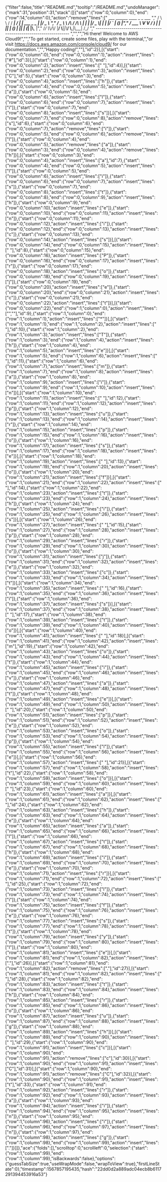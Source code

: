 {"filter":false,"title":"README.md","tooltip":"/README.md","undoManager":{"mark":31,"position":31,"stack":[[{"start":{"row":0,"column":0},"end":{"row":14,"column":0},"action":"remove","lines":["         ___        ______     ____ _                 _  ___  ","        / \\ \\      / / ___|   / ___| | ___  _   _  __| |/ _ \\ ","       / _ \\ \\ /\\ / /\\___ \\  | |   | |/ _ \\| | | |/ _` | (_) |","      / ___ \\ V  V /  ___) | | |___| | (_) | |_| | (_| |\\__, |","     /_/   \\_\\_/\\_/  |____/   \\____|_|\\___/ \\__,_|\\__,_|  /_/ "," ----------------------------------------------------------------- ","","","Hi there! Welcome to AWS Cloud9!","","To get started, create some files, play with the terminal,","or visit https://docs.aws.amazon.com/console/cloud9/ for our documentation.","","Happy coding!",""],"id":2}],[{"start":{"row":0,"column":0},"end":{"row":0,"column":1},"action":"insert","lines":["#"],"id":3}],[{"start":{"row":0,"column":1},"end":{"row":0,"column":2},"action":"insert","lines":[" "],"id":4}],[{"start":{"row":0,"column":2},"end":{"row":0,"column":3},"action":"insert","lines":["C"],"id":5},{"start":{"row":0,"column":3},"end":{"row":0,"column":4},"action":"insert","lines":["h"]},{"start":{"row":0,"column":4},"end":{"row":0,"column":5},"action":"insert","lines":["a"]},{"start":{"row":0,"column":5},"end":{"row":0,"column":6},"action":"insert","lines":["l"]},{"start":{"row":0,"column":6},"end":{"row":0,"column":7},"action":"insert","lines":["i"]},{"start":{"row":0,"column":7},"end":{"row":0,"column":8},"action":"insert","lines":["s"]}],[{"start":{"row":0,"column":7},"end":{"row":0,"column":8},"action":"remove","lines":["s"],"id":6},{"start":{"row":0,"column":6},"end":{"row":0,"column":7},"action":"remove","lines":["i"]},{"start":{"row":0,"column":5},"end":{"row":0,"column":6},"action":"remove","lines":["l"]},{"start":{"row":0,"column":4},"end":{"row":0,"column":5},"action":"remove","lines":["a"]},{"start":{"row":0,"column":3},"end":{"row":0,"column":4},"action":"remove","lines":["h"]}],[{"start":{"row":0,"column":3},"end":{"row":0,"column":4},"action":"insert","lines":["a"],"id":7},{"start":{"row":0,"column":4},"end":{"row":0,"column":5},"action":"insert","lines":["l"]},{"start":{"row":0,"column":5},"end":{"row":0,"column":6},"action":"insert","lines":["i"]},{"start":{"row":0,"column":6},"end":{"row":0,"column":7},"action":"insert","lines":["s"]},{"start":{"row":0,"column":7},"end":{"row":0,"column":8},"action":"insert","lines":["t"]},{"start":{"row":0,"column":8},"end":{"row":0,"column":9},"action":"insert","lines":["h"]},{"start":{"row":0,"column":9},"end":{"row":0,"column":10},"action":"insert","lines":["e"]},{"start":{"row":0,"column":10},"end":{"row":0,"column":11},"action":"insert","lines":["n"]},{"start":{"row":0,"column":11},"end":{"row":0,"column":12},"action":"insert","lines":["i"]},{"start":{"row":0,"column":12},"end":{"row":0,"column":13},"action":"insert","lines":["c"]},{"start":{"row":0,"column":13},"end":{"row":0,"column":14},"action":"insert","lines":["s"]}],[{"start":{"row":0,"column":14},"end":{"row":0,"column":15},"action":"insert","lines":[" "],"id":8},{"start":{"row":0,"column":15},"end":{"row":0,"column":16},"action":"insert","lines":["P"]},{"start":{"row":0,"column":16},"end":{"row":0,"column":17},"action":"insert","lines":["r"]},{"start":{"row":0,"column":17},"end":{"row":0,"column":18},"action":"insert","lines":["o"]},{"start":{"row":0,"column":18},"end":{"row":0,"column":19},"action":"insert","lines":["j"]},{"start":{"row":0,"column":19},"end":{"row":0,"column":20},"action":"insert","lines":["e"]},{"start":{"row":0,"column":20},"end":{"row":0,"column":21},"action":"insert","lines":["c"]},{"start":{"row":0,"column":21},"end":{"row":0,"column":22},"action":"insert","lines":["t"]}],[{"start":{"row":0,"column":22},"end":{"row":1,"column":0},"action":"insert","lines":["",""],"id":9},{"start":{"row":1,"column":0},"end":{"row":1,"column":1},"action":"insert","lines":["*"]}],[{"start":{"row":1,"column":1},"end":{"row":1,"column":2},"action":"insert","lines":[" "],"id":10},{"start":{"row":1,"column":2},"end":{"row":1,"column":3},"action":"insert","lines":["T"]},{"start":{"row":1,"column":3},"end":{"row":1,"column":4},"action":"insert","lines":["h"]},{"start":{"row":1,"column":4},"end":{"row":1,"column":5},"action":"insert","lines":["e"]}],[{"start":{"row":1,"column":5},"end":{"row":1,"column":6},"action":"insert","lines":[" "],"id":11},{"start":{"row":1,"column":6},"end":{"row":1,"column":7},"action":"insert","lines":["m"]},{"start":{"row":1,"column":7},"end":{"row":1,"column":8},"action":"insert","lines":["a"]},{"start":{"row":1,"column":8},"end":{"row":1,"column":9},"action":"insert","lines":["i"]},{"start":{"row":1,"column":9},"end":{"row":1,"column":10},"action":"insert","lines":["n"]}],[{"start":{"row":1,"column":10},"end":{"row":1,"column":11},"action":"insert","lines":[" "],"id":12},{"start":{"row":1,"column":11},"end":{"row":1,"column":12},"action":"insert","lines":["p"]},{"start":{"row":1,"column":12},"end":{"row":1,"column":13},"action":"insert","lines":["u"]},{"start":{"row":1,"column":13},"end":{"row":1,"column":14},"action":"insert","lines":["r"]},{"start":{"row":1,"column":14},"end":{"row":1,"column":15},"action":"insert","lines":["p"]},{"start":{"row":1,"column":15},"end":{"row":1,"column":16},"action":"insert","lines":["o"]},{"start":{"row":1,"column":16},"end":{"row":1,"column":17},"action":"insert","lines":["s"]},{"start":{"row":1,"column":17},"end":{"row":1,"column":18},"action":"insert","lines":["e"]}],[{"start":{"row":1,"column":18},"end":{"row":1,"column":19},"action":"insert","lines":[" "],"id":13},{"start":{"row":1,"column":19},"end":{"row":1,"column":20},"action":"insert","lines":["o"]},{"start":{"row":1,"column":20},"end":{"row":1,"column":21},"action":"insert","lines":["f"]}],[{"start":{"row":1,"column":21},"end":{"row":1,"column":22},"action":"insert","lines":[" "],"id":14},{"start":{"row":1,"column":22},"end":{"row":1,"column":23},"action":"insert","lines":["t"]},{"start":{"row":1,"column":23},"end":{"row":1,"column":24},"action":"insert","lines":["h"]},{"start":{"row":1,"column":24},"end":{"row":1,"column":25},"action":"insert","lines":["i"]},{"start":{"row":1,"column":25},"end":{"row":1,"column":26},"action":"insert","lines":["s"]}],[{"start":{"row":1,"column":26},"end":{"row":1,"column":27},"action":"insert","lines":[" "],"id":15},{"start":{"row":1,"column":27},"end":{"row":1,"column":28},"action":"insert","lines":["p"]},{"start":{"row":1,"column":28},"end":{"row":1,"column":29},"action":"insert","lines":["r"]},{"start":{"row":1,"column":29},"end":{"row":1,"column":30},"action":"insert","lines":["o"]},{"start":{"row":1,"column":30},"end":{"row":1,"column":31},"action":"insert","lines":["j"]},{"start":{"row":1,"column":31},"end":{"row":1,"column":32},"action":"insert","lines":["e"]},{"start":{"row":1,"column":32},"end":{"row":1,"column":33},"action":"insert","lines":["c"]},{"start":{"row":1,"column":33},"end":{"row":1,"column":34},"action":"insert","lines":["t"]}],[{"start":{"row":1,"column":34},"end":{"row":1,"column":35},"action":"insert","lines":[" "],"id":16},{"start":{"row":1,"column":35},"end":{"row":1,"column":36},"action":"insert","lines":["i"]},{"start":{"row":1,"column":36},"end":{"row":1,"column":37},"action":"insert","lines":["s"]}],[{"start":{"row":1,"column":37},"end":{"row":1,"column":38},"action":"insert","lines":[" "],"id":17},{"start":{"row":1,"column":38},"end":{"row":1,"column":39},"action":"insert","lines":["t"]},{"start":{"row":1,"column":39},"end":{"row":1,"column":40},"action":"insert","lines":["o"]}],[{"start":{"row":1,"column":40},"end":{"row":1,"column":41},"action":"insert","lines":[" "],"id":18}],[{"start":{"row":1,"column":41},"end":{"row":1,"column":42},"action":"insert","lines":["m"],"id":19},{"start":{"row":1,"column":42},"end":{"row":1,"column":43},"action":"insert","lines":["o"]},{"start":{"row":1,"column":43},"end":{"row":1,"column":44},"action":"insert","lines":["t"]},{"start":{"row":1,"column":44},"end":{"row":1,"column":45},"action":"insert","lines":["i"]},{"start":{"row":1,"column":45},"end":{"row":1,"column":46},"action":"insert","lines":["v"]},{"start":{"row":1,"column":46},"end":{"row":1,"column":47},"action":"insert","lines":["a"]},{"start":{"row":1,"column":47},"end":{"row":1,"column":48},"action":"insert","lines":["t"]},{"start":{"row":1,"column":48},"end":{"row":1,"column":49},"action":"insert","lines":["e"]}],[{"start":{"row":1,"column":49},"end":{"row":1,"column":50},"action":"insert","lines":[" "],"id":20},{"start":{"row":1,"column":50},"end":{"row":1,"column":51},"action":"insert","lines":["p"]},{"start":{"row":1,"column":51},"end":{"row":1,"column":52},"action":"insert","lines":["e"]},{"start":{"row":1,"column":52},"end":{"row":1,"column":53},"action":"insert","lines":["o"]},{"start":{"row":1,"column":53},"end":{"row":1,"column":54},"action":"insert","lines":["p"]},{"start":{"row":1,"column":54},"end":{"row":1,"column":55},"action":"insert","lines":["l"]},{"start":{"row":1,"column":55},"end":{"row":1,"column":56},"action":"insert","lines":["e"]}],[{"start":{"row":1,"column":56},"end":{"row":1,"column":57},"action":"insert","lines":[" "],"id":21}],[{"start":{"row":1,"column":57},"end":{"row":1,"column":58},"action":"insert","lines":["t"],"id":22},{"start":{"row":1,"column":58},"end":{"row":1,"column":59},"action":"insert","lines":["o"]}],[{"start":{"row":1,"column":59},"end":{"row":1,"column":60},"action":"insert","lines":[" "],"id":23},{"start":{"row":1,"column":60},"end":{"row":1,"column":61},"action":"insert","lines":["a"]}],[{"start":{"row":1,"column":61},"end":{"row":1,"column":62},"action":"insert","lines":[" "],"id":24},{"start":{"row":1,"column":62},"end":{"row":1,"column":63},"action":"insert","lines":["h"]},{"start":{"row":1,"column":63},"end":{"row":1,"column":64},"action":"insert","lines":["e"]},{"start":{"row":1,"column":64},"end":{"row":1,"column":65},"action":"insert","lines":["a"]},{"start":{"row":1,"column":65},"end":{"row":1,"column":66},"action":"insert","lines":["l"]},{"start":{"row":1,"column":66},"end":{"row":1,"column":67},"action":"insert","lines":["t"]},{"start":{"row":1,"column":67},"end":{"row":1,"column":68},"action":"insert","lines":["h"]},{"start":{"row":1,"column":68},"end":{"row":1,"column":69},"action":"insert","lines":["i"]},{"start":{"row":1,"column":69},"end":{"row":1,"column":70},"action":"insert","lines":["e"]},{"start":{"row":1,"column":70},"end":{"row":1,"column":71},"action":"insert","lines":["r"]}],[{"start":{"row":1,"column":71},"end":{"row":1,"column":72},"action":"insert","lines":[" "],"id":25},{"start":{"row":1,"column":72},"end":{"row":1,"column":73},"action":"insert","lines":["l"]},{"start":{"row":1,"column":73},"end":{"row":1,"column":74},"action":"insert","lines":["i"]},{"start":{"row":1,"column":74},"end":{"row":1,"column":75},"action":"insert","lines":["f"]},{"start":{"row":1,"column":75},"end":{"row":1,"column":76},"action":"insert","lines":["e"]},{"start":{"row":1,"column":76},"end":{"row":1,"column":77},"action":"insert","lines":["s"]},{"start":{"row":1,"column":77},"end":{"row":1,"column":78},"action":"insert","lines":["t"]},{"start":{"row":1,"column":78},"end":{"row":1,"column":79},"action":"insert","lines":["y"]},{"start":{"row":1,"column":79},"end":{"row":1,"column":80},"action":"insert","lines":["l"]},{"start":{"row":1,"column":80},"end":{"row":1,"column":81},"action":"insert","lines":["e"]}],[{"start":{"row":1,"column":81},"end":{"row":1,"column":82},"action":"insert","lines":["."],"id":26}],[{"start":{"row":1,"column":81},"end":{"row":1,"column":82},"action":"remove","lines":["."],"id":27}],[{"start":{"row":1,"column":81},"end":{"row":1,"column":82},"action":"insert","lines":[" "],"id":28},{"start":{"row":1,"column":82},"end":{"row":1,"column":83},"action":"insert","lines":["t"]},{"start":{"row":1,"column":83},"end":{"row":1,"column":84},"action":"insert","lines":["h"]},{"start":{"row":1,"column":84},"end":{"row":1,"column":85},"action":"insert","lines":["r"]},{"start":{"row":1,"column":85},"end":{"row":1,"column":86},"action":"insert","lines":["o"]},{"start":{"row":1,"column":86},"end":{"row":1,"column":87},"action":"insert","lines":["u"]},{"start":{"row":1,"column":87},"end":{"row":1,"column":88},"action":"insert","lines":["g"]},{"start":{"row":1,"column":88},"end":{"row":1,"column":89},"action":"insert","lines":["h"]}],[{"start":{"row":1,"column":89},"end":{"row":1,"column":90},"action":"insert","lines":[" "],"id":29},{"start":{"row":1,"column":90},"end":{"row":1,"column":91},"action":"insert","lines":["c"]}],[{"start":{"row":1,"column":90},"end":{"row":1,"column":91},"action":"remove","lines":["c"],"id":30}],[{"start":{"row":1,"column":90},"end":{"row":1,"column":91},"action":"insert","lines":["C"],"id":31}],[{"start":{"row":1,"column":90},"end":{"row":1,"column":91},"action":"remove","lines":["C"],"id":32}],[{"start":{"row":1,"column":90},"end":{"row":1,"column":91},"action":"insert","lines":["t"],"id":33},{"start":{"row":1,"column":91},"end":{"row":1,"column":92},"action":"insert","lines":["r"]},{"start":{"row":1,"column":92},"end":{"row":1,"column":93},"action":"insert","lines":["a"]},{"start":{"row":1,"column":93},"end":{"row":1,"column":94},"action":"insert","lines":["i"]},{"start":{"row":1,"column":94},"end":{"row":1,"column":95},"action":"insert","lines":["n"]},{"start":{"row":1,"column":95},"end":{"row":1,"column":96},"action":"insert","lines":["i"]},{"start":{"row":1,"column":96},"end":{"row":1,"column":97},"action":"insert","lines":["n"]},{"start":{"row":1,"column":97},"end":{"row":1,"column":98},"action":"insert","lines":["g"]},{"start":{"row":1,"column":98},"end":{"row":1,"column":99},"action":"insert","lines":["."]}]]},"ace":{"folds":[],"scrolltop":0,"scrollleft":0,"selection":{"start":{"row":1,"column":99},"end":{"row":1,"column":99},"isBackwards":false},"options":{"guessTabSize":true,"useWrapMode":false,"wrapToView":true},"firstLineState":0},"timestamp":1567857195435,"hash":"22dd0d2a889adc04ecb8b6117291394453916a53"}
